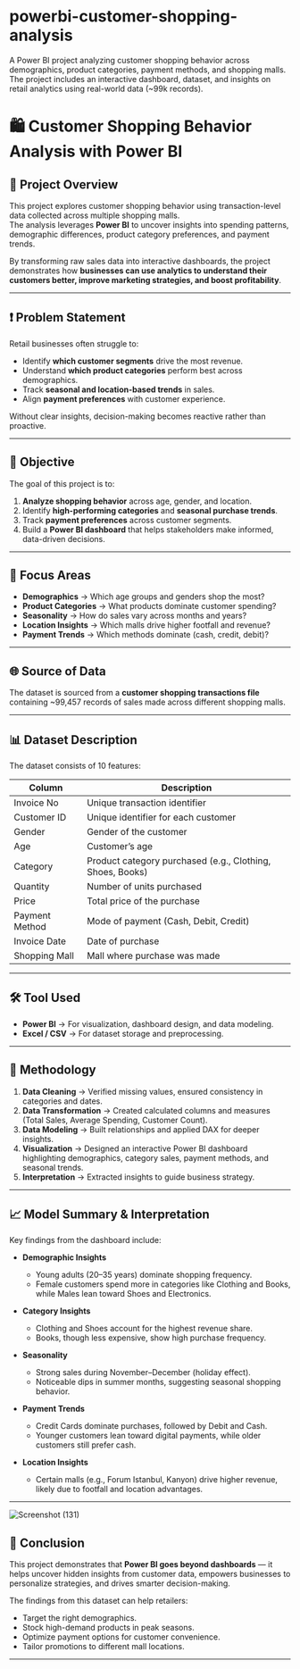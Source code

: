 # powerbi-customer-shopping-analysis
A Power BI project analyzing customer shopping behavior across demographics, product categories, payment methods, and shopping malls.  The project includes an interactive dashboard, dataset, and insights on retail analytics using real-world data (~99k records).

# 🛍️ Customer Shopping Behavior Analysis with Power BI

## 📌 Project Overview
This project explores customer shopping behavior using transaction-level data collected across multiple shopping malls.  
The analysis leverages **Power BI** to uncover insights into spending patterns, demographic differences, product category preferences, and payment trends.  

By transforming raw sales data into interactive dashboards, the project demonstrates how **businesses can use analytics to understand their customers better, improve marketing strategies, and boost profitability**.  

---

## ❗ Problem Statement
Retail businesses often struggle to:  
- Identify **which customer segments** drive the most revenue.  
- Understand **which product categories** perform best across demographics.  
- Track **seasonal and location-based trends** in sales.  
- Align **payment preferences** with customer experience.  

Without clear insights, decision-making becomes reactive rather than proactive.  

---

## 🎯 Objective
The goal of this project is to:  
1. **Analyze shopping behavior** across age, gender, and location.  
2. Identify **high-performing categories** and **seasonal purchase trends**.  
3. Track **payment preferences** across customer segments.  
4. Build a **Power BI dashboard** that helps stakeholders make informed, data-driven decisions.  

---

## 📌 Focus Areas
- **Demographics** → Which age groups and genders shop the most?  
- **Product Categories** → What products dominate customer spending?  
- **Seasonality** → How do sales vary across months and years?  
- **Location Insights** → Which malls drive higher footfall and revenue?  
- **Payment Trends** → Which methods dominate (cash, credit, debit)?  

---

## 🌐 Source of Data
The dataset is sourced from a **customer shopping transactions file** containing ~99,457 records of sales made across different shopping malls.  

---

## 📊 Dataset Description
The dataset consists of 10 features:  

| Column           | Description |
|------------------|-------------|
| Invoice No       | Unique transaction identifier |
| Customer ID      | Unique identifier for each customer |
| Gender           | Gender of the customer |
| Age              | Customer’s age |
| Category         | Product category purchased (e.g., Clothing, Shoes, Books) |
| Quantity         | Number of units purchased |
| Price            | Total price of the purchase |
| Payment Method   | Mode of payment (Cash, Debit, Credit) |
| Invoice Date     | Date of purchase |
| Shopping Mall    | Mall where purchase was made |

---

## 🛠️ Tool Used
- **Power BI** → For visualization, dashboard design, and data modeling.  
- **Excel / CSV** → For dataset storage and preprocessing.  

---

## 🔧 Methodology
1. **Data Cleaning** → Verified missing values, ensured consistency in categories and dates.  
2. **Data Transformation** → Created calculated columns and measures (Total Sales, Average Spending, Customer Count).  
3. **Data Modeling** → Built relationships and applied DAX for deeper insights.  
4. **Visualization** → Designed an interactive Power BI dashboard highlighting demographics, category sales, payment methods, and seasonal trends.  
5. **Interpretation** → Extracted insights to guide business strategy.  

---

## 📈 Model Summary & Interpretation
Key findings from the dashboard include:  

- **Demographic Insights**  
  - Young adults (20–35 years) dominate shopping frequency.  
  - Female customers spend more in categories like Clothing and Books, while Males lean toward Shoes and Electronics.  

- **Category Insights**  
  - Clothing and Shoes account for the highest revenue share.  
  - Books, though less expensive, show high purchase frequency.  

- **Seasonality**  
  - Strong sales during November–December (holiday effect).  
  - Noticeable dips in summer months, suggesting seasonal shopping behavior.  

- **Payment Trends**  
  - Credit Cards dominate purchases, followed by Debit and Cash.  
  - Younger customers lean toward digital payments, while older customers still prefer cash.  

- **Location Insights**  
  - Certain malls (e.g., Forum Istanbul, Kanyon) drive higher revenue, likely due to footfall and location advantages.  

---


![Screenshot (131)](https://github.com/user-attachments/assets/76105e38-c9dc-44c7-bcef-9b03d2a580e3)


## 🚀 Conclusion
This project demonstrates that **Power BI goes beyond dashboards** — it helps uncover hidden insights from customer data, empowers businesses to personalize strategies, and drives smarter decision-making.  

The findings from this dataset can help retailers:  
- Target the right demographics.  
- Stock high-demand products in peak seasons.  
- Optimize payment options for customer convenience.  
- Tailor promotions to different mall locations.  

---
